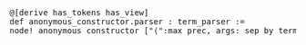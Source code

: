 <pre class="juicy-ace-editor-container ace-chrome"><span title="(module.header [] [])"></span><span title="(command.declaration
 (command.decl_modifiers
  []
  [(command.decl_attribute
    &quot;@[&quot;
    [(command.attr_instance
      `derive
      [(term.app (ident_univs `has_tokens []) (ident_univs `has_view []))])]
    &quot;]&quot;)]
  []
  []
  [])
 (command.declaration.inner
  (0
   (command.def_like
    (command.def_like.kind (0 &quot;def&quot;))
    []
    `anonymous_constructor.parser
    (command.decl_sig [] [(command.decl_type &quot;:&quot; (ident_univs `term_parser []))])
    (command.decl_val
     (0
      (command.simple_decl_val
       &quot;:=&quot;
       (node_macro
        &quot;node!&quot;
        `anonymous_constructor
        &quot;[&quot;
        [(node.content
          (0 (ncs (string_lit &quot;\&quot;⟨\&quot;&quot;) [(node_prec &quot;:&quot; (ident_univs `max_prec []))])))
         &quot;,&quot;
         (node.content
          (1
           (ncp
            `args
            &quot;:&quot;
            (term.app
             (term.app (ident_univs `sep_by []) (ident_univs `term.parser []))
             (term.paren
              &quot;(&quot;
              [(term.paren_content (term.app (ident_univs `symbol []) (string_lit &quot;\&quot;,\&quot;&quot;)) [])]
              &quot;)&quot;)))))
         &quot;,&quot;
         (node.content (0 (ncs (string_lit &quot;\&quot;⟩\&quot;&quot;) [])))]
        &quot;]&quot;))))))))"><span title="(command.decl_modifiers
 []
 [(command.decl_attribute
   &quot;@[&quot;
   [(command.attr_instance
     `derive
     [(term.app (ident_univs `has_tokens []) (ident_univs `has_view []))])]
   &quot;]&quot;)]
 []
 []
 [])"><span title="(command.decl_attribute
 &quot;@[&quot;
 [(command.attr_instance
   `derive
   [(term.app (ident_univs `has_tokens []) (ident_univs `has_view []))])]
 &quot;]&quot;)"><span class='ace_comment'></span>@[<span class='ace_comment'></span><span title="(command.attr_instance
 `derive
 [(term.app (ident_univs `has_tokens []) (ident_univs `has_view []))])"><span class='ace_variable'>derive</span><span title="(term.app (ident_univs `has_tokens []) (ident_univs `has_view []))"> has_tokens has_view</span></span><span class='ace_comment'></span>]<span class='ace_comment'>
</span></span></span><span title="(command.declaration.inner
 (0
  (command.def_like
   (command.def_like.kind (0 &quot;def&quot;))
   []
   `anonymous_constructor.parser
   (command.decl_sig [] [(command.decl_type &quot;:&quot; (ident_univs `term_parser []))])
   (command.decl_val
    (0
     (command.simple_decl_val
      &quot;:=&quot;
      (node_macro
       &quot;node!&quot;
       `anonymous_constructor
       &quot;[&quot;
       [(node.content
         (0 (ncs (string_lit &quot;\&quot;⟨\&quot;&quot;) [(node_prec &quot;:&quot; (ident_univs `max_prec []))])))
        &quot;,&quot;
        (node.content
         (1
          (ncp
           `args
           &quot;:&quot;
           (term.app
            (term.app (ident_univs `sep_by []) (ident_univs `term.parser []))
            (term.paren
             &quot;(&quot;
             [(term.paren_content (term.app (ident_univs `symbol []) (string_lit &quot;\&quot;,\&quot;&quot;)) [])]
             &quot;)&quot;)))))
        &quot;,&quot;
        (node.content (0 (ncs (string_lit &quot;\&quot;⟩\&quot;&quot;) [])))]
       &quot;]&quot;)))))))"><span title="(command.def_like
 (command.def_like.kind (0 &quot;def&quot;))
 []
 `anonymous_constructor.parser
 (command.decl_sig [] [(command.decl_type &quot;:&quot; (ident_univs `term_parser []))])
 (command.decl_val
  (0
   (command.simple_decl_val
    &quot;:=&quot;
    (node_macro
     &quot;node!&quot;
     `anonymous_constructor
     &quot;[&quot;
     [(node.content
       (0 (ncs (string_lit &quot;\&quot;⟨\&quot;&quot;) [(node_prec &quot;:&quot; (ident_univs `max_prec []))])))
      &quot;,&quot;
      (node.content
       (1
        (ncp
         `args
         &quot;:&quot;
         (term.app
          (term.app (ident_univs `sep_by []) (ident_univs `term.parser []))
          (term.paren
           &quot;(&quot;
           [(term.paren_content (term.app (ident_univs `symbol []) (string_lit &quot;\&quot;,\&quot;&quot;)) [])]
           &quot;)&quot;)))))
      &quot;,&quot;
      (node.content (0 (ncs (string_lit &quot;\&quot;⟩\&quot;&quot;) [])))]
     &quot;]&quot;)))))"><span title="(command.def_like.kind (0 &quot;def&quot;))"><span class='ace_comment'></span><span class='ace_keyword'>def</span><span class='ace_comment'> </span></span><span class='ace_variable'>anonymous_constructor.parser</span><span title="(command.decl_sig [] [(command.decl_type &quot;:&quot; (ident_univs `term_parser []))])"><span title="(command.decl_type &quot;:&quot; (ident_univs `term_parser []))"><span class='ace_comment'> </span>:<span class='ace_comment'> </span>term_parser</span></span><span title="(command.decl_val
 (0
  (command.simple_decl_val
   &quot;:=&quot;
   (node_macro
    &quot;node!&quot;
    `anonymous_constructor
    &quot;[&quot;
    [(node.content
      (0 (ncs (string_lit &quot;\&quot;⟨\&quot;&quot;) [(node_prec &quot;:&quot; (ident_univs `max_prec []))])))
     &quot;,&quot;
     (node.content
      (1
       (ncp
        `args
        &quot;:&quot;
        (term.app
         (term.app (ident_univs `sep_by []) (ident_univs `term.parser []))
         (term.paren
          &quot;(&quot;
          [(term.paren_content (term.app (ident_univs `symbol []) (string_lit &quot;\&quot;,\&quot;&quot;)) [])]
          &quot;)&quot;)))))
     &quot;,&quot;
     (node.content (0 (ncs (string_lit &quot;\&quot;⟩\&quot;&quot;) [])))]
    &quot;]&quot;))))"><span title="(command.simple_decl_val
 &quot;:=&quot;
 (node_macro
  &quot;node!&quot;
  `anonymous_constructor
  &quot;[&quot;
  [(node.content
    (0 (ncs (string_lit &quot;\&quot;⟨\&quot;&quot;) [(node_prec &quot;:&quot; (ident_univs `max_prec []))])))
   &quot;,&quot;
   (node.content
    (1
     (ncp
      `args
      &quot;:&quot;
      (term.app
       (term.app (ident_univs `sep_by []) (ident_univs `term.parser []))
       (term.paren
        &quot;(&quot;
        [(term.paren_content (term.app (ident_univs `symbol []) (string_lit &quot;\&quot;,\&quot;&quot;)) [])]
        &quot;)&quot;)))))
   &quot;,&quot;
   (node.content (0 (ncs (string_lit &quot;\&quot;⟩\&quot;&quot;) [])))]
  &quot;]&quot;))"><span class='ace_comment'> </span>:=<span class='ace_comment'>
</span><span title="(node_macro
 &quot;node!&quot;
 `anonymous_constructor
 &quot;[&quot;
 [(node.content
   (0 (ncs (string_lit &quot;\&quot;⟨\&quot;&quot;) [(node_prec &quot;:&quot; (ident_univs `max_prec []))])))
  &quot;,&quot;
  (node.content
   (1
    (ncp
     `args
     &quot;:&quot;
     (term.app
      (term.app (ident_univs `sep_by []) (ident_univs `term.parser []))
      (term.paren
       &quot;(&quot;
       [(term.paren_content (term.app (ident_univs `symbol []) (string_lit &quot;\&quot;,\&quot;&quot;)) [])]
       &quot;)&quot;)))))
  &quot;,&quot;
  (node.content (0 (ncs (string_lit &quot;\&quot;⟩\&quot;&quot;) [])))]
 &quot;]&quot;)"><span class='ace_comment'></span><span class='ace_keyword'>node!</span><span class='ace_comment'> </span><span class='ace_variable'>anonymous_constructor</span><span class='ace_comment'> </span>[<span class='ace_comment'></span><span title="(node.content
 (0 (ncs (string_lit &quot;\&quot;⟨\&quot;&quot;) [(node_prec &quot;:&quot; (ident_univs `max_prec []))])))"><span title="(ncs (string_lit &quot;\&quot;⟨\&quot;&quot;) [(node_prec &quot;:&quot; (ident_univs `max_prec []))])"><span class='ace_string'>"⟨"</span><span title="(node_prec &quot;:&quot; (ident_univs `max_prec []))"><span class='ace_comment'></span>:<span class='ace_comment'></span>max_prec</span></span></span><span class='ace_comment'></span>,<span class='ace_comment'> </span><span title="(node.content
 (1
  (ncp
   `args
   &quot;:&quot;
   (term.app
    (term.app (ident_univs `sep_by []) (ident_univs `term.parser []))
    (term.paren
     &quot;(&quot;
     [(term.paren_content (term.app (ident_univs `symbol []) (string_lit &quot;\&quot;,\&quot;&quot;)) [])]
     &quot;)&quot;)))))"><span title="(ncp
 `args
 &quot;:&quot;
 (term.app
  (term.app (ident_univs `sep_by []) (ident_univs `term.parser []))
  (term.paren
   &quot;(&quot;
   [(term.paren_content (term.app (ident_univs `symbol []) (string_lit &quot;\&quot;,\&quot;&quot;)) [])]
   &quot;)&quot;)))"><span class='ace_variable'>args</span><span class='ace_comment'></span>:<span class='ace_comment'> </span><span title="(term.app
 (term.app (ident_univs `sep_by []) (ident_univs `term.parser []))
 (term.paren
  &quot;(&quot;
  [(term.paren_content (term.app (ident_univs `symbol []) (string_lit &quot;\&quot;,\&quot;&quot;)) [])]
  &quot;)&quot;))"><span title="(term.app (ident_univs `sep_by []) (ident_univs `term.parser []))">sep_by term.parser</span><span title="(term.paren
 &quot;(&quot;
 [(term.paren_content (term.app (ident_univs `symbol []) (string_lit &quot;\&quot;,\&quot;&quot;)) [])]
 &quot;)&quot;)"><span class='ace_comment'> </span>(<span class='ace_comment'></span><span title="(term.paren_content (term.app (ident_univs `symbol []) (string_lit &quot;\&quot;,\&quot;&quot;)) [])"><span title="(term.app (ident_univs `symbol []) (string_lit &quot;\&quot;,\&quot;&quot;))">symbol<span class='ace_string'> ","</span></span></span><span class='ace_comment'></span>)<span class='ace_comment'></span></span></span></span></span><span class='ace_comment'></span>,<span class='ace_comment'> </span><span title="(node.content (0 (ncs (string_lit &quot;\&quot;⟩\&quot;&quot;) [])))"><span title="(ncs (string_lit &quot;\&quot;⟩\&quot;&quot;) [])"><span class='ace_string'>"⟩"</span></span></span><span class='ace_comment'></span>]<span class='ace_comment'>
</span></span></span></span></span></span></span><span title="(eoi &quot;&quot;)"><span class='ace_comment'></span><span class='ace_comment'></span></span></pre>
